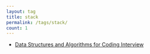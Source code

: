 ```yaml
---
layout: tag
title: stack
permalink: /tags/stack/
count: 1
---
```


- [Data Structures and Algorithms for Coding Interview](https://samirpaulb.github.io/blog-jekyll/posts/data-structures-and-algorithms-for-coding-interview/)
